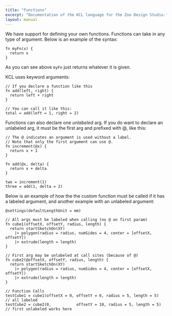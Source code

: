 ```yaml
---
title: "Functions"
excerpt: "Documentation of the KCL language for the Zoo Design Studio."
layout: manual
---
```


We have support for defining your own functions. Functions can take in any
type of argument. Below is an example of the syntax:

```
fn myFn(x) {
  return x
}
```

As you can see above `myFn` just returns whatever it is given.

KCL uses keyword arguments:

```
// If you declare a function like this
fn add(left, right) {
  return left + right
}

// You can call it like this:
total = add(left = 1, right = 2)
```

Functions can also declare one *unlabeled* arg. If you do want to declare an unlabeled arg, it must be the first arg and prefixed with @, like this:

```
// The @ indicates an argument is used without a label.
// Note that only the first argument can use @.
fn increment(@x) {
  return x + 1
}

fn add(@x, delta) {
  return x + delta
}

two = increment(1)
three = add(1, delta = 2)
```

Below is an example of how the the custom function must be called if it has a labeled argument, and another example with an unlabeled argument:

```
@settings(defaultLengthUnit = mm)

// All args must be labeled when calling (no @ on first param)
fn cube1(offsetX, offsetY, radius, length) {
  return startSketchOn(XY)
    |> polygon(radius = radius, numSides = 4, center = [offsetX, offsetY])
    |> extrude(length = length)
}

// First arg may be unlabeled at call sites (because of @)
fn cube2(@offsetX, offsetY, radius, length) {
  return startSketchOn(XY)
    |> polygon(radius = radius, numSides = 4, center = [offsetX, offsetY])
    |> extrude(length = length)
}

// Function Calls
testCube1 = cube1(offsetX = 0, offsetY = 6, radius = 5, length = 5)  // all labeled
testCube2 = cube2(0,           offsetY = 10, radius = 5, length = 5)  // first unlabeled works here
```